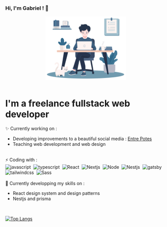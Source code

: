 ### Hi, I'm Gabriel ! 👋

<div id="header" align="center">
    <img src="./me-on-desktop.svg" width="50%"/>
</div>

<div id="content" width="100%" style="display:flex; flex-direction:column;margin:15px 0;">
<h1>I'm a freelance fullstack web developer</h1>
    <div>✨ Currently working on :
        <ul>
            <li>Developing improvements to a beautiful social media : <a href="https://www.entrepotes.org/" target="_blank">Entre Potes</a></li>
            <li>Teaching web development and web design</li>
        </ul>
    </div>
    </br>
    <div>⚡ Coding with :
        <div>
            <img src="https://cdn.jsdelivr.net/gh/devicons/devicon/icons/javascript/javascript-original.svg" title="javascript" alt="javascript" width="30" height="30"/>&nbsp;
             <img src="https://cdn.jsdelivr.net/gh/devicons/devicon@latest/icons/typescript/typescript-original.svg" title="typescript" alt="typescript" width="30" height="30" />&nbsp;
            <img src="https://cdn.jsdelivr.net/gh/devicons/devicon/icons/react/react-original.svg" title="React" alt="React" width="30" height="30"/>&nbsp;
            <img src="https://cdn.jsdelivr.net/gh/devicons/devicon/icons/nextjs/nextjs-original.svg" title="Nextjs" alt="Nextjs" width="30" height="30"/>&nbsp;
            <img src="https://cdn.jsdelivr.net/gh/devicons/devicon/icons/nodejs/nodejs-original.svg" title="Node" alt="Node" width="30" height="30"/>&nbsp;
             <img src="https://cdn.jsdelivr.net/gh/devicons/devicon@latest/icons/nestjs/nestjs-original.svg" title="Nestjs" alt="Nestjs" width="30" height="30"/>&nbsp;
             <img src="https://cdn.jsdelivr.net/gh/devicons/devicon@latest/icons/gatsby/gatsby-original.svg" title="gatsby" alt="gatsby" width="30" height="30"/>&nbsp;
             <img src="https://cdn.jsdelivr.net/gh/devicons/devicon@latest/icons/tailwindcss/tailwindcss-original.svg" title="tailwindcss" alt="tailwindcss" width="30" height="30"/>&nbsp;
            <img src="https://cdn.jsdelivr.net/gh/devicons/devicon/icons/sass/sass-original.svg" title="Sass" alt="Sass" width="30" height="30"/>&nbsp;
        </div>
    </div>
    </br>
    <div>🌱 Currently developping my skills on :
        <ul>
            <li>React design system and design patterns</li>
            <li>Nestjs and prisma</li>
        </ul>
    </div>
    </br>
</div>

[![Top Langs](https://github-readme-stats-virid-one-14.vercel.app/api/top-langs/?username=CookedIdeas&hide=SCSS,Dockerfile,Shell,PHP)](https://github.com/anuraghazra/github-readme-stats)

<!--
Emoji stock

- 🔭 I’m currently working on ...
- 🌱 I’m currently learning ...
- 👯 I’m looking to collaborate on ...
- 🤔 I’m looking for help with ...
- 💬 Ask me about ...
- 📫 How to reach me: ...
- 😄 Pronouns: ...
- ⚡ Fun fact: ...
-->
